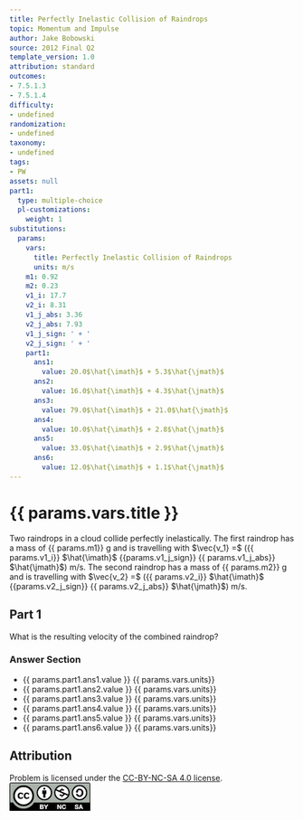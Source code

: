 ```yaml
---
title: Perfectly Inelastic Collision of Raindrops
topic: Momentum and Impulse
author: Jake Bobowski
source: 2012 Final Q2
template_version: 1.0
attribution: standard
outcomes:
- 7.5.1.3
- 7.5.1.4
difficulty:
- undefined
randomization:
- undefined
taxonomy:
- undefined
tags:
- PW
assets: null
part1:
  type: multiple-choice
  pl-customizations:
    weight: 1
substitutions:
  params:
    vars:
      title: Perfectly Inelastic Collision of Raindrops
      units: m/s
    m1: 0.92
    m2: 0.23
    v1_i: 17.7
    v2_i: 8.31
    v1_j_abs: 3.36
    v2_j_abs: 7.93
    v1_j_sign: ' + '
    v2_j_sign: ' + '
    part1:
      ans1:
        value: 20.0$\hat{\imath}$ + 5.3$\hat{\jmath}$
      ans2:
        value: 16.0$\hat{\imath}$ + 4.3$\hat{\jmath}$
      ans3:
        value: 79.0$\hat{\imath}$ + 21.0$\hat{\jmath}$
      ans4:
        value: 10.0$\hat{\imath}$ + 2.8$\hat{\jmath}$
      ans5:
        value: 33.0$\hat{\imath}$ + 2.9$\hat{\jmath}$
      ans6:
        value: 12.0$\hat{\imath}$ + 1.1$\hat{\jmath}$
---
```

# {{ params.vars.title }}
Two raindrops in a cloud collide perfectly inelastically. The first raindrop has a mass of {{ params.m1}} g and is travelling with $\vec{v_1} =$ ({{ params.v1_i}} $\hat{\imath}$ {{params.v1_j_sign}} {{ params.v1_j_abs}} $\hat{\jmath}$) m/s.
The second raindrop has a mass of {{ params.m2}} g and is travelling with $\vec{v_2} =$ ({{ params.v2_i}} $\hat{\imath}$ {{params.v2_j_sign}} {{ params.v2_j_abs}} $\hat{\jmath}$) m/s.

## Part 1

What is the resulting velocity of the combined raindrop?

### Answer Section

- {{ params.part1.ans1.value }} {{ params.vars.units}}
- {{ params.part1.ans2.value }} {{ params.vars.units}}
- {{ params.part1.ans3.value }} {{ params.vars.units}}
- {{ params.part1.ans4.value }} {{ params.vars.units}}
- {{ params.part1.ans5.value }} {{ params.vars.units}}
- {{ params.part1.ans6.value }} {{ params.vars.units}}

## Attribution

Problem is licensed under the [CC-BY-NC-SA 4.0 license](https://creativecommons.org/licenses/by-nc-sa/4.0/).<br> ![The Creative Commons 4.0 license requiring attribution-BY, non-commercial-NC, and share-alike-SA license.](https://raw.githubusercontent.com/firasm/bits/master/by-nc-sa.png)